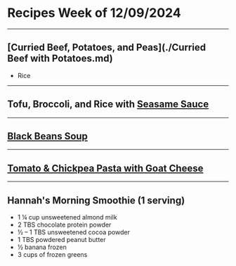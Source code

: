 # Recipes Week of 12/09/2024

---

## [Curried Beef, Potatoes, and Peas](./Curried Beef with Potatoes.md)

- Rice

---

## Tofu, Broccoli, and Rice with [Seasame Sauce](https://www.budgetbytes.com/wprm_print/pan-fried-sesame-tofu-with-broccoli)

---

## [Black Beans Soup](https://theplantbasedschool.com/wprm_print/black-bean-soup)

---

## [Tomato & Chickpea Pasta with Goat Cheese](https://cookieandkate.com/tomato-chickpea-pasta-recipe/print/41403/)

---

## Hannah's Morning Smoothie (1 serving)

- 1 ¼ cup unsweetened almond milk
- 2 TBS chocolate protein powder
- ½ – 1 TBS unsweetened cocoa powder
- 1 TBS powdered peanut butter
- ½ banana frozen
- 3 cups of frozen greens